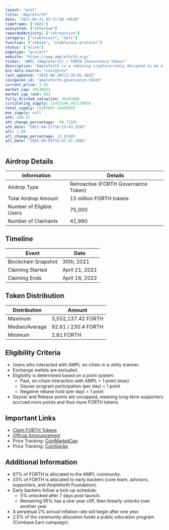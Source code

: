 ```yaml
---
layout: "post"
title: "Ampleforth"
date: "2021-04-21 03:21:08 +0530"
timeframe: ["2021"]
ecosystem: ["ethereum"]
rewardedActivity: ["retroactive"]
category: ["stablecoin", "defi"]
function: ["rebase", "stablecoin-protocol"]
status: ["alive"]
pagetype: "project"
website: "https://www.ampleforth.org/"
ticker: "AMPL (Ampleforth) / FORTH (Governance Token)"
description: "Ampleforth is a rebasing cryptocurrency designed to be a financial building block for DeFi and traditional finance. It functions independently of traditional banks and lenders of last resort."
mis-data-source: "coingecko"
last_updated: "2025-06-28T12:35:01.492Z"
coingecko_id: "ampleforth-governance-token"
current_price: 2.32
market_cap: 26536922
market_cap_rank: 963
fully_diluted_valuation: 35443966
circulating_supply: 11453546.447170038
total_supply: 15297897.14455933
max_supply: null
ath: 180.47
ath_change_percentage: -98.71581
ath_date: "2021-04-21T16:13:43.320Z"
atl: 1.89
atl_change_percentage: 22.62689
atl_date: "2025-04-05T19:57:47.290Z"
---
```


## Airdrop Details

| Information              | Details                              |
| ------------------------ | ------------------------------------ |
| Airdrop Type             | Retroactive (FORTH Governance Token) |
| Total Airdrop Amount     | 15 million FORTH tokens              |
| Number of Eligible Users | 75,000                               |
| Number of Claimants      | 41,990                               |

## Timeline

| Event               | Date           |
| ------------------- | -------------- |
| Blockchain Snapshot | 30th, 2021     |
| Claiming Started    | April 21, 2021 |
| Claiming Ends       | April 16, 2022 |

## Token Distribution

| Distribution   | Amount              |
| -------------- | ------------------- |
| Maximum        | 3,552,137.42 FORTH  |
| Median/Average | 92.61 / 230.4 FORTH |
| Minimum        | 2.81 FORTH          |

## Eligibility Criteria

- Users who interacted with AMPL on-chain in a utility manner.
- Exchange wallets are excluded.
- Eligibility is determined based on a point system:
  - Past, on-chain interaction with AMPL = 1 point (max)
  - Geyser program participation (per day) = 1 point
  - Negative rebase hold (per day) = 1 point
- Geyser and Rebase points are uncapped, meaning long-term supporters accrued more points and thus more FORTH tokens.

## Important Links

- [Claim FORTH Tokens](https://www.ampleforth.org/governance/claim)
- [Official Announcement](http://blog.ampleforth.org/ampl-forth-realizing-the-full-ecosystem-e2d88ca01691)
- Price Tracking: [CoinMarketCap](https://coinmarketcap.com/currencies/forth)
- Price Tracking: [CoinGecko](https://www.coingecko.com/en/coins/forth)

## Additional Information

- 67% of FORTH is allocated to the AMPL community.
- 33% of FORTH is allocated to early backers (core team, advisors, supporters, and Ampleforth Foundation).
- Early backers follow a lock-up schedule:
  - 5% unlocked after 7 days post-launch.
  - Remaining 95% has a one-year cliff, then linearly unlocks over another year.
- A perpetual 2% annual inflation rate will begin after one year.
- 2.5% of the community allocation funds a public education program (Coinbase Earn campaign).